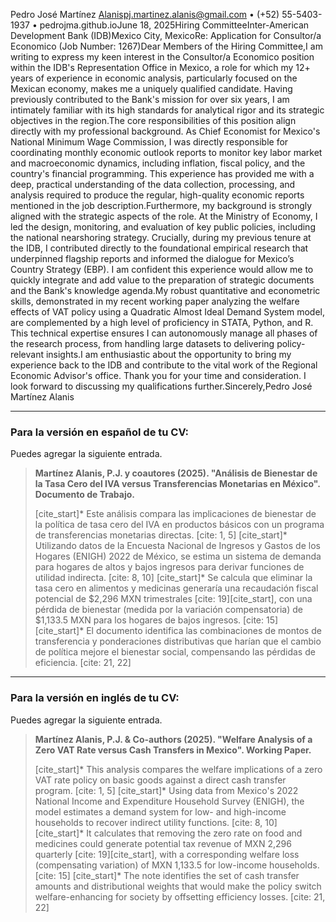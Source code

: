 


Pedro José Martínez Alanispj.martinez.alanis@gmail.com • (+52) 55-5403-1937 • pedrojma.github.ioJune 18, 2025Hiring CommitteeInter-American Development Bank (IDB)Mexico City, MexicoRe: Application for Consultor/a Economico (Job Number: 1267)Dear Members of the Hiring Committee,I am writing to express my keen interest in the Consultor/a Economico position within the IDB's Representation Office in Mexico, a role for which my 12+ years of experience in economic analysis, particularly focused on the Mexican economy, makes me a uniquely qualified candidate. Having previously contributed to the Bank's mission for over six years, I am intimately familiar with its high standards for analytical rigor and its strategic objectives in the region.The core responsibilities of this position align directly with my professional background. As Chief Economist for Mexico's National Minimum Wage Commission, I was directly responsible for coordinating monthly economic outlook reports to monitor key labor market and macroeconomic dynamics, including inflation, fiscal policy, and the country's financial programming. This experience has provided me with a deep, practical understanding of the data collection, processing, and analysis required to produce the regular, high-quality economic reports mentioned in the job description.Furthermore, my background is strongly aligned with the strategic aspects of the role. At the Ministry of Economy, I led the design, monitoring, and evaluation of key public policies, including the national nearshoring strategy. Crucially, during my previous tenure at the IDB, I contributed directly to the foundational empirical research that underpinned flagship reports and informed the dialogue for Mexico’s Country Strategy (EBP). I am confident this experience would allow me to quickly integrate and add value to the preparation of strategic documents and the Bank's knowledge agenda.My robust quantitative and econometric skills, demonstrated in my recent working paper analyzing the welfare effects of VAT policy using a Quadratic Almost Ideal Demand System model, are complemented by a high level of proficiency in STATA, Python, and R. This technical expertise ensures I can autonomously manage all phases of the research process, from handling large datasets to delivering policy-relevant insights.I am enthusiastic about the opportunity to bring my experience back to the IDB and contribute to the vital work of the Regional Economic Advisor's office. Thank you for your time and consideration. I look forward to discussing my qualifications further.Sincerely,Pedro José Martínez Alanis

----------------------


### **Para la versión en español de tu CV:**

Puedes agregar la siguiente entrada.

> **Martínez Alanis, P.J. y coautores (2025). "Análisis de Bienestar de la Tasa Cero del IVA versus Transferencias Monetarias en México". Documento de Trabajo.**
>
> [cite_start]* Este análisis compara las implicaciones de bienestar de la política de tasa cero del IVA en productos básicos con un programa de transferencias monetarias directas. [cite: 1, 5]
> [cite_start]* Utilizando datos de la Encuesta Nacional de Ingresos y Gastos de los Hogares (ENIGH) 2022 de México, se estima un sistema de demanda para hogares de altos y bajos ingresos para derivar funciones de utilidad indirecta. [cite: 8, 10]
> [cite_start]* Se calcula que eliminar la tasa cero en alimentos y medicinas generaría una recaudación fiscal potencial de $2,296 MXN trimestrales [cite: 19][cite_start], con una pérdida de bienestar (medida por la variación compensatoria) de $1,133.5 MXN para los hogares de bajos ingresos. [cite: 15]
> [cite_start]* El documento identifica las combinaciones de montos de transferencia y ponderaciones distributivas que harían que el cambio de política mejore el bienestar social, compensando las pérdidas de eficiencia. [cite: 21, 22]

---

### **Para la versión en inglés de tu CV:**

Puedes agregar la siguiente entrada.

> **Martínez Alanis, P.J. & Co-authors (2025). "Welfare Analysis of a Zero VAT Rate versus Cash Transfers in Mexico". Working Paper.**
>
> [cite_start]* This analysis compares the welfare implications of a zero VAT rate policy on basic goods against a direct cash transfer program. [cite: 1, 5]
> [cite_start]* Using data from Mexico's 2022 National Income and Expenditure Household Survey (ENIGH), the model estimates a demand system for low- and high-income households to recover indirect utility functions. [cite: 8, 10]
> [cite_start]* It calculates that removing the zero rate on food and medicines could generate potential tax revenue of MXN 2,296 quarterly [cite: 19][cite_start], with a corresponding welfare loss (compensating variation) of MXN 1,133.5 for low-income households. [cite: 15]
> [cite_start]* The note identifies the set of cash transfer amounts and distributional weights that would make the policy switch welfare-enhancing for society by offsetting efficiency losses. [cite: 21, 22]